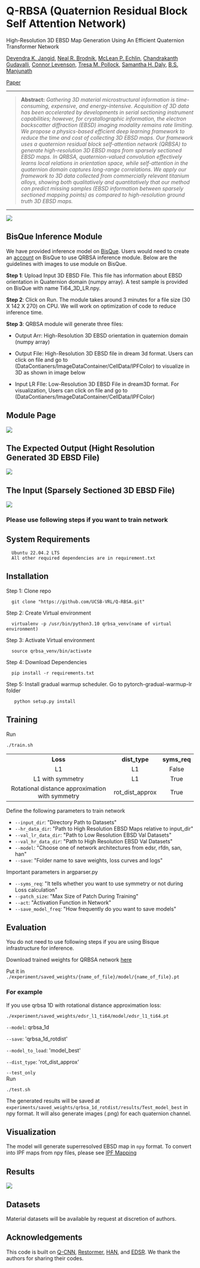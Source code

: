 # Q-RBSA (Quaternion Residual Block Self Attention Network)
High-Resolution 3D EBSD Map Generation Using An Efficient Quaternion Transformer Network

[Devendra K. Jangid](https://sites.google.com/view/dkj910), [Neal R. Brodnik](https://scholar.google.com/citations?user=3dAoFJkAAAAJ&hl=en), [McLean P. Echlin](https://scholar.google.com/citations?user=fxN2OsUAAAAJ&hl=en), [Chandrakanth Gudavalli](https://scholar.google.com/citations?user=TyzK9okAAAAJ&hl=en), [Connor Levenson](https://www.linkedin.com/in/connor11son), [Tresa M. Pollock](https://materials.ucsb.edu/people/faculty/tresa-pollock), [Samantha H. Daly](https://scholar.google.com/citations?user=3whYx4UAAAAJ&hl=en), [B.S. Manjunath](https://scholar.google.com/citations?user=wRYM4qgAAAAJ&hl=en)

[Paper](https://arxiv.org/abs/2303.10722)

<hr />

> **Abstract:** *Gathering 3D material microstructural information is time-consuming, expensive, and energy-intensive. Acquisition of 3D data has been accelerated by developments in serial sectioning instrument capabilities; however, for crystallographic information, the electron backscatter diffraction (EBSD) imaging modality remains rate limiting. We propose a physics-based efficient deep learning framework to reduce the time and cost of collecting 3D EBSD maps. Our framework uses a quaternion residual block self-attention network (QRBSA) to generate high-resolution 3D EBSD maps from sparsely sectioned EBSD maps. In QRBSA, quaternion-valued convolution effectively learns local relations in orientation space, while self-attention in the quaternion domain captures long-range correlations. We apply our framework to 3D data collected from commercially relevant titanium alloys, showing both qualitatively and quantitatively that our method can predict missing samples (EBSD information between sparsely sectioned mapping points) as compared to high-resolution ground truth 3D EBSD maps.*
<hr />


<img src = "images/3D_EBSD_framework.jpg">

## BisQue Inference Module
We have provided inference model on [BisQue](https://bisque2.ece.ucsb.edu/client_service/). Users would need to create an [account](https://docs.google.com/forms/d/e/1FAIpQLSfUCwOdl8Gd1KErPXbLWSPvF74ApT7M142sYQVdwluDUJXMAg/viewform) on BisQue to use QRBSA inference module. Below are the guidelines with images to use module on BisQue.  

**Step 1**: Upload Input 3D EBSD File. This file has information about EBSD orientation in Quaternion domain (numpy array). A test sample is provided on BisQue with name Ti64_3D_LR.npy. 
      
**Step 2**: Click on Run. The module takes around 3 minutes for a file size (30 X 142 X 270) on CPU. We will work on optimization of code to reduce inference time.
      
**Step 3**: QRBSA module will generate three files: 
      
* Output Arr: High-Resolution 3D EBSD orientation in quaternion domain (numpy array)
            
* Output File: High-Resolution 3D EBSD file in dream 3d format. Users can click on file and go to (DataContianers/ImageDataContainer/CellData/IPFColor) to visualize in 3D as shown in image below
            
* Input LR FIle: Low-Resolution 3D EBSD File in dream3D format. For visualization,  Users can click on file and go to (DataContianers/ImageDataContainer/CellData/IPFColor)

## Module Page
<img src = "images/QRBSA_module.png">

## The Expected Output (Hight Resolution Generated 3D EBSD File)

<img src = "images/3DEBSDSR.jpeg">

## The Input (Sparsely Sectioned 3D EBSD File)

<img src = "images/3DEBSDLR.jpeg">

### **Please use following steps if you want to train network**


## System Requirements
      Ubuntu 22.04.2 LTS
      All other required dependencies are in requirement.txt 
      
 
## Installation
Step 1: Clone repo  

      git clone "https://github.com/UCSB-VRL/Q-RBSA.git"
      
Step 2: Create Virtual environment

      virtualenv -p /usr/bin/python3.10 qrbsa_venv(name of virtual environment)

Step 3: Activate Virtual environment

      source qrbsa_venv/bin/activate
      
Step 4: Download Dependencies

      pip install -r requirements.txt
      
Step 5: Install gradual warmup scheduler. Go to pytorch-gradual-warmup-lr folder

       python setup.py install
       

## Training 
Run
```
./train.sh
```
<table>
      <tr>
          <th align="center">Loss</th>
          <th align="center">dist_type</th>
           <th align="center">syms_req</th>  
      </tr>
       <tr>
          <td align="center">L1</td>
          <td align="center">L1</td>
          <td align="center">False</td>  
      </tr>
       <tr>
          <td align="center">L1 with symmetry</td>
          <td align="center">L1</td>
          <td align="center">True</td>  
      </tr>
        <tr>
          <td align="center">Rotational distance approximation with symmetry</td>
          <td align="center">rot_dist_approx</td>
          <td align="center">True</td>  
      </tr>
<table>


Define the following parameters to train network
   
* ```--input_dir```: "Directory Path to Datasets"
* ```--hr_data_dir```: "Path to High Resolution EBSD Maps relative to input_dir"
* ```--val_lr_data_dir```: "Path to Low Resolution EBSD Val Datasets"
* ```--val_hr_data_dir```: "Path to High Resolution EBSD Val Datasets"
* ```--model```: "Choose one of network architectures from edsr, rfdn, san, han"
* ```--save```: "Folder name to save weights, loss curves and logs"
   
Important parameters in argparser.py 
   
* ```--syms_req```: "It tells whether you want to use symmetry or not during Loss calculation"
* ```--patch_size```: "Max Size of Patch During Training"
* ```--act```: "Activation Function in Network"
* ```--save_model_freq```: "How frequently do you want to save models"

## Evaluation
      
You do not need to use following steps if you are using Bisque infrastructure for inference. 

      
Download trained weights for QRBSA network [here](https://drive.google.com/drive/folders/12ILcyCBJENrYvBxDcCwQAVNzSpofFN8q)

Put it in ```./experiment/saved_weights/{name_of_file}/model/{name_of_file}.pt```
 
### For example 
      
If you use qrbsa 1D with rotational distance approximation loss:
```
./experiment/saved_weights/edsr_l1_ti64/model/edsr_l1_ti64.pt
```      

```--model```: qrbsa_1d
      
```--save```: 'qrbsa_1d_rotdist'
      
```--model_to_load```: 'model_best'
      
```--dist_type```: 'rot_dist_approx'
      
```--test_only```    
Run
```
./test.sh
```
The generated results will be saved at ```experiments/saved_weights/qrbsa_1d_rotdist/results/Test_model_best``` in npy format. It will also generate images (.png) for each quaternion channel.

## Visualization
The model will generate superresolved EBSD map in ```npy``` format. To convert into IPF maps from npy files, please see [IPF Mapping](https://github.com/dkjangid910ucsb/Q-RBSA/tree/main/IPF_mapping)
      
      
 
## Results
<img src = "images/qual_results.jpg">

## Datasets
Material datasets will be available by request at discretion of authors. 

## Acknowledgements
This code is built on [Q-CNN](https://github.com/Orkis-Research/Pytorch-Quaternion-Neural-Networks), [Restormer](https://github.com/swz30/Restormer), [HAN](https://github.com/wwlCape/HAN), and [EDSR](https://github.com/sanghyun-son/EDSR-PyTorch). We thank the authors for sharing their codes. 
